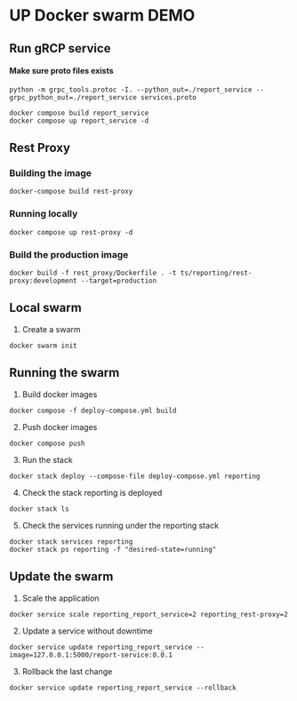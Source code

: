 # UP Docker swarm DEMO

## Run gRCP service

#### Make sure proto files exists
```shell
python -m grpc_tools.protoc -I. --python_out=./report_service --grpc_python_out=./report_service services.proto
```

```shell
docker compose build report_service
docker compose up report_service -d
```

## Rest Proxy
### Building the image
```
docker-compose build rest-proxy
```
### Running locally
```
docker compose up rest-proxy -d
```

### Build the production image
```
docker build -f rest_proxy/Dockerfile . -t ts/reporting/rest-proxy:development --target=production
```

## Local swarm
1. Create a swarm
```
docker swarm init
```

## Running the swarm
1. Build docker images
```
docker compose -f deploy-compose.yml build
```

2. Push docker images
```
docker compose push
```

3. Run the stack
```
docker stack deploy --compose-file deploy-compose.yml reporting 
```

4. Check the stack reporting is deployed
```
docker stack ls
```

5. Check the services running under the reporting stack
```
docker stack services reporting
docker stack ps reporting -f "desired-state=running"
```

## Update the swarm
1. Scale the application
```
docker service scale reporting_report_service=2 reporting_rest-proxy=2
```

2. Update a service without downtime
```
docker service update reporting_report_service --image=127.0.0.1:5000/report-service:0.0.1
```

3. Rollback the last change
```
docker service update reporting_report_service --rollback
```
